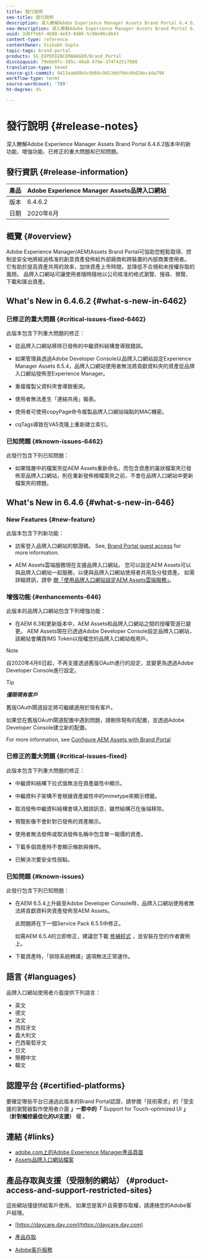```yaml
---
title: 發行說明
seo-title: 發行說明
description: 深入瞭解Adobe Experience Manager Assets Brand Portal 6.4.6.2版中的功能、增強功能、已修正的重大問題和已知問題。
seo-description: 深入瞭解Adobe Experience Manager Assets Brand Portal 6.4.6.2版中的增強功能、已修正的重大問題和已知問題。
uuid: 3d6ffb6f-4608-4e83-8486-5c90e06cdb43
content-type: reference
contentOwner: Vishabh Gupta
topic-tags: brand-portal
products: SG_EXPERIENCEMANAGER/Brand_Portal
discoiquuid: 79ebb9fc-385c-48a8-979e-374f42517988
translation-type: tm+mt
source-git-commit: 9413aa609b5c0d66c9d23ddf9dcd9d28ec4da798
workflow-type: tm+mt
source-wordcount: '789'
ht-degree: 4%

---
```



# 發行說明 {#release-notes}

深入瞭解Adobe Experience Manager Assets Brand Portal 6.4.6.2版本中的新功能、增強功能、已修正的重大問題和已知問題。

## 發行資訊 {#release-information}

| 產品 | Adobe Experience Manager Assets品牌入口網站 |
|---|---|
| 版本 | 6.4.6.2 |
| 日期 | 2020年6月 |

## 概覽 {#overview}

Adobe Experience Manager(AEM)Assets Brand Portal可協助您輕鬆取得、控制並安全地將經過核准的創意資產發佈給外部廠商和跨裝置的內部商業使用者。 它有助於提高資產共用的效率，加快資產上市時間，並降低不合規和未授權存取的風險。 品牌入口網站可讓使用者隨時隨地以公司核准的格式瀏覽、搜尋、預覽、下載和匯出資產。

## What&#39;s New in 6.4.6.2 {#what-s-new-in-6462}

### 已修正的重大問題 {#critical-issues-fixed-6462}

此版本包含下列重大問題的修正：

* 從品牌入口網站移除已發佈的中繼資料結構會導致錯誤。

* 如果管理員透過Adobe Developer Console以品牌入口網站設定Experience Manager Assets 6.5.4，品牌入口網站使用者無法將貢獻資料夾的資產從品牌入口網站發佈至Experience Manager。

* 重複複製父資料夾會導致衝突。

* 使用者無法產生「連結共用」報表。

* 使用者可使用copyPage命令複製品牌入口網站端點的MAC機密。

* cqTags導致在VA5克隆上重新建立索引。


### 已知問題 {#known-issues-6462}

此發行包含下列已知問題：

* 如果階層中的檔案夾從AEM Assets重新命名，而包含資產的巢狀檔案夾已發佈至品牌入口網站，則在重新發佈根檔案夾之前，不會在品牌入口網站中更新檔案夾的標題。


## What&#39;s New in 6.4.6 {#what-s-new-in-646}

### New Features {#new-feature}

此版本包含下列新功能：

* 訪客登入品牌入口網站的驗證碼。 See, [Brand Portal guest access](../using/guest-access.md) for more information.

* AEM Assets雲端服務現在支援品牌入口網站。 您可以設定AEM Assets可以與品牌入口網站一起服務，以便與品牌入口網站使用者共用及分發資產。
如需詳細資訊，請參 [閱「使用品牌入口網站設定AEM Assets雲端服務」](https://docs.adobe.com/content/help/en/experience-manager-cloud-service/assets/brand-portal/configure-aem-assets-with-brand-portal.html)。

### 增強功能 {#enhancements-646}

此版本的品牌入口網站包含下列增強功能：

* 在AEM 6.3和更新版本中，AEM Assets和品牌入口網站之間的授權管道已變更。 AEM Assets現在已透過Adobe Developer Console設定品牌入口網站，該網站會購買IMS Token以授權您的品牌入口網站租用戶。

>[!NOTE]
>
>自2020年4月6日起，不再支援透過舊版OAuth進行的設定，並變更為透過Adobe Developer Console進行設定。



>[!TIP]
>
>***僅限現有客戶***
>
>舊版OAuth閘道設定將可繼續適用於現有客戶。
>
>如果您在舊版OAuth閘道配置中遇到問題，請刪除現有的配置，並透過Adobe Developer Console建立新的配置。


For more information, see [Configure AEM Assets with Brand Portal](configure-aem-assets-with-brand-portal.md)

### 已修正的重大問題 {#critical-issues-fixed}

此版本包含下列重大問題的修正：

* 中繼資料結構下拉式值無法在資產屬性中顯示。

* 中繼資料子架構不會根據資產屬性中的mimetype來顯示標籤。

* 取消發佈中繼資料結構會填入錯誤訊息，雖然結構已在後端移除。

* 預覽影像不會針對已發佈的資產顯示。

* 使用者無法發佈或取消發佈名稱中包含單一報價的資產。

* 下載多個資產時不會顯示條款與條件。

* 已解決次要安全性弱點。

### 已知問題 {#known-issues}

此發行包含下列已知問題：

* 在AEM 6.5.4上升級至Adobe Developer Console時，品牌入口網站使用者無法將貢獻資料夾資產發佈至AEM Assets。

   此問題將在下一個Service Pack 6.5.5中修正。

   如需AEM 6.5.4的立即修正，建議您下載 [修補程式](https://www.adobeaemcloud.com/content/marketplace/marketplaceProxy.html?packagePath=/content/companies/public/adobe/packages/cq650/hotfix/cq-6.5.0-hotfix-33041) ，並安裝在您的作者實例上。

* 下載資產時，「排除系統轉譯」選項無法正常運作。


## 語言 {#languages}

品牌入口網站使用者介面提供下列語言：

* 英文
* 德文
* 法文
* 西班牙文
* 義大利文
* 巴西葡萄牙文
* 日文
* 簡體中文
* 韓文

## 認證平台 {#certified-platforms}

要確定哪些平台已通過此版本的Brand Portal認證，請參閱「技術需求」的「受支援的瀏覽器製作使用者介面 **」一節中的「** Support for Touch-optimized UI **」（針對觸控最佳化的UI支援）** 欄 [](https://helpx.adobe.com/experience-manager/6-4/sites/deploying/using/technical-requirements.html)。

## 連結 {#links}

* [adobe.com上的Adobe Experience Manager產品頁面](http://www.adobe.com/in/marketing-cloud/experience-manager.html)
* [Assets品牌入口網站檔案](https://helpx.adobe.com/tw/experience-manager/brand-portal/user-guide.html)

## 產品存取與支援（受限制的網站） {#product-access-and-support-restricted-sites}

這些網站僅提供給客戶使用。 如果您是客戶且需要存取權，請連絡您的Adobe客戶經理。

* [https://daycare.day.com](https://daycare.day.com)

* [產品存取](https://login.marketing.adobe.com)

* [Adobe客戶服務](https://helpx.adobe.com/contact.html)
